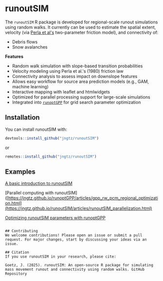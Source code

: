 # runoutSIM
The `runoutSIM` R package is developed for regional-scale runout simulations using random walks. It currently can be used to estimate the spatial extent, velocity (via [Perla et al's](https://www.cambridge.org/core/journals/journal-of-glaciology/article/twoparameter-model-of-snowavalanche-motion/B87923FFC6ADAF61B0079EEBCBD96F19) two-parameter friction model), and connectivity of:
* Debris flows
* Snow avalanches

**Features**
* Random walk simulation with slope-based transition probabilities
* Velocity modeling using Perla et al.'s (1980) friction law
* Connectivity analysis to assess impact on downslope features
* Allows easy workflow for source area prediction models (e.g., GAM, machine learning)
* Interactive mapping with leaflet and htmlwidgets
* Optimized for parallel processing support for large-scale simulations
* Integrated into [`runoptGPP`](https://github.com/jngtz/runoptGPP) for grid search parameter optimization


## Installation

You can install runoutSIM with:

```r
devtools::install_github("jngtz/runoutSIM")
```
or 

```r
remotes::install_github("jngtz/runoutSIM")
```

## Examples

[A basic introduction to runoutSIM](https://jngtz.github.io/runoutSIM/articles/runoutSIM_basic_intro.html)

[Parallel computing with runoutSIM]([https://jngtz.github.io/runoptGPP/articles/gpp_rw_pcm_regional_optimization.html](https://jngtz.github.io/runoutSIM/articles/runoutSIM_parallelization.html)

[Optimizing runoutSIM parameters with runoptGPP](https://jngtz.github.io/runoutSIM/articles/runoutSIM_optimize_w_runoptGPP.html)
```

## Contributing
We welcome contributions! Please open an issue or submit a pull request. For major changes, start by discussing your ideas via an issue.

## Citation
If you use runoutSIM in your research, please cite: 

Goetz, J. (2025). runoutSIM: An open-source R package for simulating mass movement runout and connectivity using random walks. GitHub Repository

